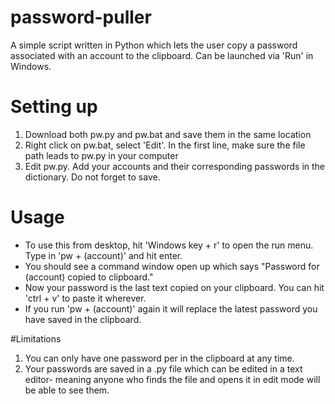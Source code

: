# password-puller
A simple script written in Python which lets the user copy a password associated with an account to the clipboard. Can be launched via 'Run' in Windows.

# Setting up
1. Download both pw.py and pw.bat and save them in the same location
2. Right click on pw.bat, select 'Edit'. In the first line, make sure the file path leads to pw.py in your computer
3. Edit pw.py. Add your accounts and their corresponding passwords in the dictionary. Do not forget to save.

# Usage
- To use this from desktop, hit 'Windows key + r' to open the run menu. Type in 'pw + (account)' and hit enter.
- You should see a command window open up which says "Password for (account) copied to clipboard."
- Now your password is the last text copied on your clipboard. You can hit 'ctrl + v' to paste it wherever.
- If you run 'pw + (account)' again it will replace the latest password you have saved in the clipboard.

#Limitations
1. You can only have one password per in the clipboard at any time.
2. Your passwords are saved in a .py file which can be edited in a text editor- meaning anyone who finds the file and opens it in edit mode will be able to see them.
